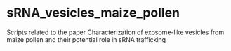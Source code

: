 # sRNA_vesicles_maize_pollen
Scripts related to the paper Characterization of exosome-like vesicles from maize pollen and their potential role in sRNA trafficking
